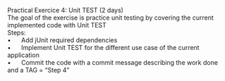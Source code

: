Practical Exercice 4: Unit TEST (2 days)							
The goal of the exercise is practice unit testing by covering the current implemented code with Unit TEST							
Steps: 							
•      Add jUnit required dependencies							
•      Implement Unit TEST for the different use case of the current application							
•      Commit the code with a commit message describing the work done and a TAG = “Step 4”							
